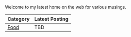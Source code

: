 Welcome to my latest home on the web for various musings. 

|Category|Latest Posting|
|:-------|--------------|
|[Food](food/index.html)|TBD|
